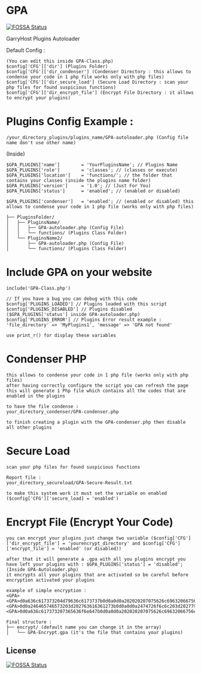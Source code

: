 # GPA
[![FOSSA Status](https://app.fossa.io/api/projects/git%2Bgithub.com%2Fenzio53%2FGPA.svg?type=shield)](https://app.fossa.io/projects/git%2Bgithub.com%2Fenzio53%2FGPA?ref=badge_shield)

GarryHost Plugins Autoloader

Default Config :
```
(You can edit this inside GPA-Class.php)
$config['CFG']['dir'] (Plugins Folder)
$config['CFG']['dir_condenser'] (Condenser Directory : this allows to condense your code in 1 php file works only with php files)
$config['CFG']['dir_secure_load'] (Secure Load Directory : scan your php files for found suspicious functions)
$config['CFG']['dir_encrypt_file'] (Encrypt File Directory : it allows to encrypt your plugins)
```

# Plugins Config Example : 
`/your_directory_plugins/plugins_name/GPA-autoloader.php (Config file name don't use other name)`

(Inside)
```
$GPA_PLUGINS['name']        = 'YourPluginsName'; // Plugins Name
$GPA_PLUGINS['role']        = 'classes'; // (classes or execute)
$GPA_PLUGINS['location']    = 'functions/'; // the folder that contains your classes (inside the plugins name folder)
$GPA_PLUGINS['version']     = '1.0'; // (Just For You)
$GPA_PLUGINS['status']      = 'enabled'; // (enabled or disabled)

$GPA_PLUGINS['condenser']   = 'enabled'; // (enabled or disabled) this allows to condense your code in 1 php file (works only with php files)
```
  
```
├── PluginsFolder/
│   ├── PluginsName/
│   │   ├── GPA-autoloader.php (Config File)
│   │   └── functions/ (Plugins Class Folder)
│   └── PluginsName2/
│       ├── GPA-autoloader.php (Config File)
│       └── functions/ (Plugins Class Folder)
```

# Include GPA on your website
```
include('GPA-Class.php')

// If you have a bug you can debug with this code
$config['PLUGINS_LOADED'] // Plugins loaded with this script
$config['PLUGINS_DISABLED'] // Plugins disabled ($GPA_PLUGINS['status'] inside GPA-autoloader.php)
$config['PLUGINS_ERROR'] // Plugins Error result example : 'file_directory' => 'MyPlugins1', 'message' => 'GPA not found'

use print_r() for display these variables
```
# Condenser PHP 
```
this allows to condense your code in 1 php file (works only with php files)
after having correctly configure the script you can refresh the page this will generate 1 Php file which contains all the codes that are enabled in the plugins

to have the file condense :
your_directory_condenser/GPA-condenser.php

to finish creating a plugin with the GPA-condenser.php then disable all other plugins
```
# Secure Load
```
scan your php files for found suspicious functions

Report file : 
your_directory_secureload/GPA-Secure-Result.txt

to make this system work it must set the variable on enabled ($config['CFG']['secure_load] = 'enabled')
```
# Encrypt File (Encrypt Your Code)
```
you can encrypt your plugins just change two variable ($config['CFG']['dir_encrypt_file'] = 'yourencrypt_directory' and $config['CFG']['encrypt_file'] = 'enabled' (or disabled))

after that it will generate a .gpa with all you plugins encrypt you have left your plugins with : $GPA_PLUGINS['status'] = 'disabled'; (Inside GPA-Autoloader.php)
it encrypts all your plugins that are activated so be careful before encryption activated your plugins

example of simple encryption : 
<GPA><GPA>d0a636c617373204d79636c6173737b0d0a0d0a202020207075626c69632066756e6374696f6e205f5f636f6e73747275637428297b0d0a20202020202020206563686f20276d79636c617373206c6f61646564273b0d0a202020207d0d0a0d0a202020207075626c69632066756e6374696f6e207465737428297b0d0a20202020202020206563686f20276f6b273b0d0a20202020202020206578656328276361636127293b0d0a2020202020202020706173737468727528277364736427293b0d0a202020207d0d0a7d<GPA><GPA>0d0a246465746573203d202763616361273b0d0a0d0a2474726f6c6c203d2027796f695e70273b<GPA><GPA>0d0a636c617373207365636f6e647b0d0a0d0a202020207075626c69632066756e6374696f6e20657a66647328297b0d0a20202020202020206563686f20276f6b273b0d0a202020207d0d0a0d0a7d

Final structure : 
├── encrypt/ (default name you can change it in the array) 
│   └── GPA-Encrypt.gpa (it's the file that contains your plugins)
```


## License
[![FOSSA Status](https://app.fossa.io/api/projects/git%2Bgithub.com%2Fenzio53%2FGPA.svg?type=large)](https://app.fossa.io/projects/git%2Bgithub.com%2Fenzio53%2FGPA?ref=badge_large)
